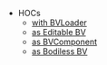 * HOCs
  * [with BVLoader](Components/Bazaarvoice/HOCs/withBVLoader)
  * [as Editable BV](Components/Bazaarvoice/HOCs/asEditableBV)
  * [as BVComponent](Components/Bazaarvoice/HOCs/asBVComponent)
  * [as Bodiless BV](Components/Bazaarvoice/HOCs/asBodilessBV)
